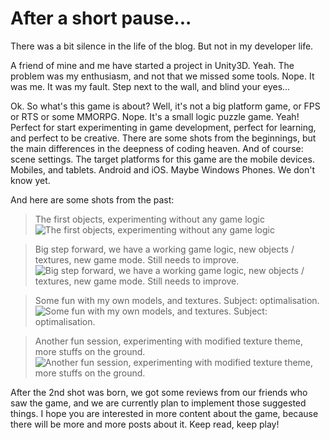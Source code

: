 After a short pause...
===

There was a bit silence in the life of the blog. But not in my developer life. 
<!--listdesc-->
A friend of mine and me have started a project in Unity3D. Yeah. The problem was my enthusiasm, and not that we missed some tools. Nope. It was me. It was my fault. Step next to the wall, and blind your eyes... 

Ok. So what's this game is about? Well, it's not a big platform game, or FPS or RTS or some MMORPG. Nope. It's a small logic puzzle game. Yeah! Perfect for start experimenting in game development, perfect for learning, and perfect to be creative. There are some shots from the beginnings, but the main differences in the deepness of coding heaven. And of course: scene settings. The target platforms for this game are the mobile devices. Mobiles, and tablets. Android and iOS. Maybe Windows Phones. We don't know yet. 

And here are some shots from the past: 
>The first objects, experimenting without any game logic
![The first objects, experimenting without any game logic](/images/a_little_pause1.jpg)

> Big step forward, we have a working game logic, new objects / textures, new game mode. Still needs to improve.
![Big step forward, we have a working game logic, new objects / textures, new game mode. Still needs to improve.](/images/a_little_pause2.jpg)

> Some fun with my own models, and textures. Subject: optimalisation.
![Some fun with my own models, and textures. Subject: optimalisation.](/images/a_little_pause3.jpg)

> Another fun session, experimenting with modified texture theme, more stuffs on the ground.
![Another fun session, experimenting with modified texture theme, more stuffs on the ground.](/images/a_little_pause4.jpg)

After the 2nd shot was born, we got some reviews from our friends who saw the game, and we are currently plan to implement those suggested things. 
I hope you are interested in more content about the game, because there will be more and more posts about it. Keep read, keep play!

